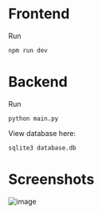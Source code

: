 # Frontend
Run 
```
npm run dev
```

# Backend
Run 
```
python main.py
```
View database here:
```
sqlite3 database.db
```

# Screenshots
![image](https://github.com/xiec1377/code-execution-website/assets/25796421/0dfc3d16-e3ea-491f-8ed9-d74a62deb760)
